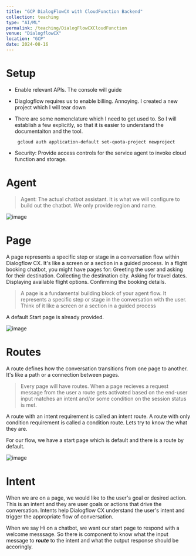 ```yaml
---
title: "GCP DialogFlowCX with CloudFunction Backend"
collection: teaching
type: "AI/ML"
permalink: /teaching/DialogFlowCXCloudFunction
venue: "DialogflowCX"
location: "GCP"
date: 2024-08-16
---
```


# Setup
* Enable relevant APIs. The console will guide
* Diaglogflow requires us to enable billing. Annoying. I created a new project which I will tear down
* There are some nomenclature which I need to get used to. So I will establish a few explicitly, so that it is easier to understand the documentaiton and the tool.

       gcloud auth application-default set-quota-project newproject

* Security: Provide access controls for the service agent to invoke cloud function and storage.

# Agent

> Agent: The actual chatbot assistant. It is what we will configure to build out the chatbot. We only provide region and name.

![image](https://github.com/user-attachments/assets/47379265-a4ea-4ddf-b879-72b566772e1b)

# Page

A page represents a specific step or stage in a conversation flow within Dialogflow CX. It's like a screen or a section in a guided process. In a flight booking chatbot, you might have pages for:
Greeting the user and asking for their destination. Collecting the destination city. Asking for travel dates. Displaying available flight options. Confirming the booking details.

> A page is a fundamental building block of your agent flow. It represents a specific step or stage in the conversation with the user. Think of it like a screen or a section in a guided process

A default Start page is already provided.

![image](https://github.com/user-attachments/assets/092b832d-adf9-45d4-9a46-2a3ffdbccd42)

# Routes

A route defines how the conversation transitions from one page to another. It's like a path or a connection between pages.

> Every page will have routes. When a page recieves a request message from the user a route gets activated based on the end-user input matches an intent and/or some condition on the session status is met.

A route with an intent requirement is called an intent route. A route with only condition requirement is called a condition route. Lets try to know the what they are.

For our flow, we have a start page which is default and there is a route by default.

![image](https://github.com/user-attachments/assets/4cf5be30-8e98-423e-b936-db741bea9174)

# Intent

When we are on a page, we would like to the user's goal or desired action. This is an intent and they are user goals or actions that drive the conversation. Intents help Dialogflow CX understand the user's intent and trigger the appropriate flow of conversation.

When we say Hi on a chatbot, we want our start page to respond with a welcome messsage. 
So there is component to know what the input message to ***route*** to the intent and what the output response should be accoringly.







